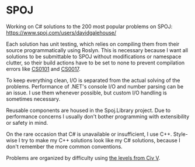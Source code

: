 SPOJ
=================

Working on C# solutions to the 200 most popular problems on SPOJ: https://www.spoj.com/users/davidgalehouse/

Each solution has unit testing, which relies on compiling them from their source programmatically using Roslyn.
This is necessary because I want all solutions to be submittable to SPOJ without modifications or namespace clutter, so their build actions have to be set to none to prevent compilation errors like [CS0101](https://docs.microsoft.com/en-us/dotnet/csharp/misc/cs0101) and [CS0017](https://docs.microsoft.com/en-us/dotnet/csharp/misc/cs0017).

To keep everything clean, I/O is separated from the actual solving of the problems.
Performance of .NET's console I/O and number parsing can be an issue.
I use them whenever possible, but custom I/O handling is sometimes necessary.

Reusable components are housed in the Spoj.Library project.
Due to performance concerns I usually don't bother programming with extensibility or safety in mind.

On the rare occasion that C# is unavailable or insufficient, I use C++.
Style-wise I try to make my C++ solutions look like my C# solutions, because I don't remember the more common conventions.

Problems are organized by difficulty using [the levels from Civ V](https://www.civfanatics.com/civ5/info/difficulties/).
